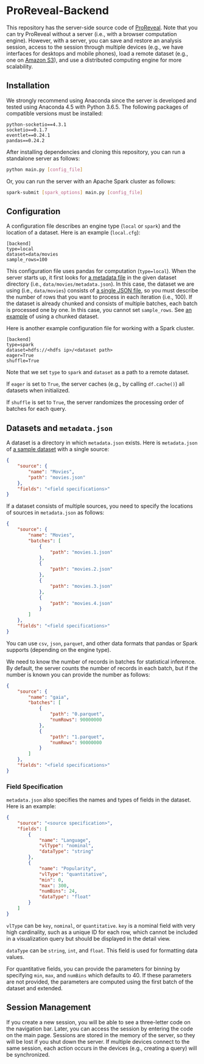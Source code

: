 # ProReveal-Backend

This repository has the server-side source code of [ProReveal](https://github.com/proreveal/ProReveal).
Note that you can try ProReveal without a server (i.e., with a browser computation engine). However, with a server, you can save and restore an analysis session, access to the session through multiple devices (e.g., we have interfaces for desktops and mobile phones), load a remote dataset (e.g., one on [Amazon S3](https://aws.amazon.com/s3)), and use a distributed computing engine for more scalability.

## Installation

We strongly recommend using Anaconda since the server is developed and tested using Anaconda 4.5 with Python 3.6.5.
The following packages of compatible versions must be installed:

```
python-socketio==4.3.1
socketio==0.1.7
eventlet==0.24.1
pandas==0.24.2
```

After installing dependencies and cloning this repository, you can run a standalone server as follows:

```bash
python main.py [config_file]
```

Or, you can run the server with an Apache Spark cluster as follows:

```bash
spark-submit [spark_options] main.py [config_file]
```

## Configuration

A configuration file describes an engine type (`local` or `spark`) and the location of a dataset. 
Here is an example (`local.cfg`):

```
[backend]
type=local
dataset=data/movies
sample_rows=100
```

This configuration file uses pandas for computation (`type=local`).
When the server starts up, it first looks for [a metadata file](https://github.com/proreveal/ProReveal-Backend/blob/master/data/movies/metadata.json) in the given dataset directory (i.e., `data/movies/metadata.json`).
In this case, the dataset we are using (i.e., `data/movies`) consists of [a single JSON file](https://github.com/proreveal/ProReveal-Backend/blob/master/data/movies/movies.json), so you must describe the number of rows that you want to process in each iteration (i.e., 100).
If the dataset is already chunked and consists of multiple batches, each batch is processed one by one.
In this case, you cannot set `sample_rows`. See [an example](https://github.com/proreveal/ProReveal-Backend/blob/master/chunked_local.cfg) of using a chunked dataset.

Here is another example configuration file for working with a Spark cluster.

```
[backend]
type=spark
dataset=hdfs://<hdfs ip>/<dataset path>
eager=True
shuffle=True
```

Note that we set `type` to `spark` and `dataset` as a path to a remote dataset.

If `eager` is set to `True`, the server caches (e.g., by calling `df.cache()`) all datasets when initialized.

If `shuffle` is set to `True`, the server randomizes the processing order of batches for each query. 

## Datasets and `metadata.json`

A dataset is a directory in which `metadata.json` exists. Here is `metadata.json` of [a sample dataset](https://github.com/proreveal/ProReveal-Backend/tree/master/data/movies) with a single source:

```json
{
    "source": {
        "name": "Movies",
        "path": "movies.json"
    },
    "fields": "<field specifications>"
}
```

If a dataset consists of multiple sources, you need to specify the locations of sources in `metadata.json` as follows:

```json
{
    "source": {
        "name": "Movies",
        "batches": [
            {
                "path": "movies.1.json"
            },
            {
                "path": "movies.2.json"
            },
            {
                "path": "movies.3.json"
            },
            {
                "path": "movies.4.json"
            }
        ]
    },
    "fields": "<field specifications>"
}
```

You can use `csv`, `json`, `parquet`, and other data formats that pandas or Spark supports (depending on the engine type).

We need to know the number of records in batches for statistical inference. 
By default, the server counts the number of records in each batch, but if the number is known you can provide the number as follows:

```json
{
    "source": {
        "name": "gaia",
        "batches": [
            {
                "path": "0.parquet",
                "numRows": 90000000
            },
            {
                "path": "1.parquet",
                "numRows": 90000000
            }
        ]
    },
    "fields": "<field specifications>"
}
```

### Field Specification

`metadata.json` also specifies the names and types of fields in the dataset.
Here is an example:

```json
{
    "source": "<source specification>",
    "fields": [
        {
            "name": "Language",
            "vlType": "nominal",
            "dataType": "string"
        },
        {
            "name": "Popularity",
            "vlType": "quantitative",
            "min": 0,
            "max": 300,
            "numBins": 24,
            "dataType": "float"
        }
    ]
}
```

``vlType`` can be `key`, `nominal`, or `quantitative`. `key` is a nominal field with very high cardinality, such as a unique ID for each row, which cannot be included in a visualization query but should be displayed in the detail view.

``dataType`` can be `string`, `int`, and `float`. This field is used for formatting data values.

For quantitative fields, you can provide the parameters for binning by specifying `min`, `max`, and `numBins` which defaults to 40. If these parameters are not provided, the parameters are computed using the first batch of the dataset and extended.

## Session Management

If you create a new session, you will be able to see a three-letter code on the navigation bar.
Later, you can access the session by entering the code on the main page.
Sessions are stored in the memory of the server, so they will be lost if you shut down the server.
If multiple devices connect to the same session, each action occurs in the devices (e.g., creating a query) will be synchronized.

 
